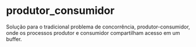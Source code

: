 # produtor_consumidor
 Solução para o tradicional problema de concorrência, produtor-consumidor, onde os processos produtor e consumidor compartilham acesso em um buffer.
